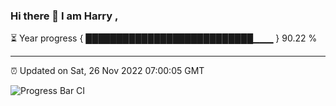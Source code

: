 ### Hi there 👋 I am Harry , 

⏳ Year progress { ███████████████████████████▁▁▁ } 90.22 %

---

⏰ Updated on Sat, 26 Nov 2022 07:00:05 GMT

![Progress Bar CI](https://github.com/duykhang68/duykhang68/workflows/Progress%20Bar%20CI/badge.svg)
